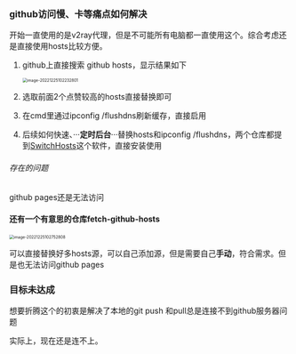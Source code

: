 ### github访问慢、卡等痛点如何解决



开始一直使用的是v2ray代理，但是不可能所有电脑都一直使用这个。综合考虑还是直接使用hosts比较方便。

1. github上直接搜索 github hosts，显示结果如下

   <img src="https://s2.loli.net/2022/12/25/QYSHZfOjUV9AK84.png" alt="image-20221225102232801" style="zoom:50%;" />

2. 选取前面2个点赞较高的hosts直接替换即可

3. 在cmd里通过ipconfig /flushdns刷新缓存，直接启用

4. 后续如何快速、···**定时后台**···替换hosts和ipconfig /flushdns，两个仓库都提到[SwitchHosts](https://github.com/oldj/SwitchHosts/releases)这个软件，直接安装使用

   



###### 存在的问题

github pages还是无法访问



#### 还有一个有意思的仓库fetch-github-hosts

<img src="https://s2.loli.net/2022/12/25/fhebTNQCX7F1cHs.png" alt="image-20221225102752808" style="zoom:50%;" />

可以直接替换好多hosts源，可以自己添加源，但是需要自己**手动**，符合需求。但是也无法访问github pages





### 目标未达成

想要折腾这个的初衷是解决了本地的git push 和pull总是连接不到github服务器问题

实际上，现在还是连不上。
